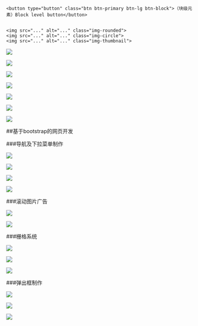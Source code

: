```
<button type="button" class="btn btn-primary btn-lg btn-block">（块级元素）Block level button</button>


<img src="..." alt="..." class="img-rounded">
<img src="..." alt="..." class="img-circle">
<img src="..." alt="..." class="img-thumbnail">

```

![](/assets/360截图20171011151131946.jpg)

![](/assets/360截图20171011164751706.jpg)

![](/assets/360截图20171011164850232.jpg)

![](/assets/360截图20171011165148245.jpg)

![](/assets/360截图20171011165549903.jpg)

![](/assets/360截图20171011165605110.jpg)

![](/assets/360截图20171011165617757.jpg)





##基于bootstrap的网页开发



###导航及下拉菜单制作

![](/assets/360截图20171012161803325.jpg)

![](/assets/360截图20171012162157541.jpg)

![](/assets/360截图20171012162219986.jpg)

![](/assets/360截图20171012162500017.jpg)




###滚动图片广告

![](/assets/360截图20171012170548177.jpg)

![](/assets/360截图20171012170556315.jpg)




###栅格系统

![](/assets/360截图20171012172134140.jpg)

![](/assets/360截图20171013233146484.jpg)

![](/assets/360截图20171013233314332.jpg)



###弹出框制作

![](/assets/360截图20171014021747727.jpg)

![](/assets/360截图20171014021813988.jpg)

![](/assets/360截图20171014022509223.jpg)





